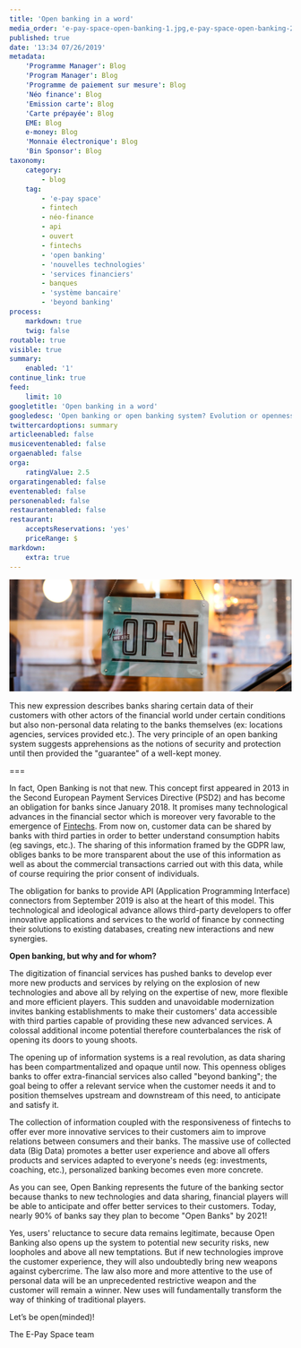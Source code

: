 ```yaml
---
title: 'Open banking in a word'
media_order: 'e-pay-space-open-banking-1.jpg,e-pay-space-open-banking-2.jpg'
published: true
date: '13:34 07/26/2019'
metadata:
    'Programme Manager': Blog
    'Program Manager': Blog
    'Programme de paiement sur mesure': Blog
    'Néo finance': Blog
    'Emission carte': Blog
    'Carte prépayée': Blog
    EME: Blog
    e-money: Blog
    'Monnaie électronique': Blog
    'Bin Sponsor': Blog
taxonomy:
    category:
        - blog
    tag:
        - 'e-pay space'
        - fintech
        - néo-finance
        - api
        - ouvert
        - fintechs
        - 'open banking'
        - 'nouvelles technologies'
        - 'services financiers'
        - banques
        - 'système bancaire'
        - 'beyond banking'
process:
    markdown: true
    twig: false
routable: true
visible: true
summary:
    enabled: '1'
continue_link: true
feed:
    limit: 10
googletitle: 'Open banking in a word'
googledesc: 'Open banking or open banking system? Evolution or openness to new risks?'
twittercardoptions: summary
articleenabled: false
musiceventenabled: false
orgaenabled: false
orga:
    ratingValue: 2.5
orgaratingenabled: false
eventenabled: false
personenabled: false
restaurantenabled: false
restaurant:
    acceptsReservations: 'yes'
    priceRange: $
markdown:
    extra: true
---
```


![Open banking in a word](e-pay-space-open-banking-1.jpg)

This new expression describes banks sharing certain data of their customers with other actors of the financial world under certain conditions but also non-personal data relating to the banks themselves (ex: locations agencies, services provided etc.). The very principle of an open banking system suggests apprehensions as the notions of security and protection until then provided the "guarantee" of a well-kept money.

===

In fact, Open Banking is not that new. This concept first appeared in 2013 in the Second European Payment Services Directive (PSD2) and has become an obligation for banks since January 2018.
It promises many technological advances in the financial sector which is moreover very favorable to the emergence of <span class="link-blog-simple"><a href="https://epayspace.com/fr/ressources/blog/83-francais">Fintechs</a></span>. From now on, customer data can be shared by banks with third parties in order to better understand consumption habits (eg savings, etc.).
The sharing of this information framed by the GDPR law, obliges banks to be more transparent about the use of this information as well as about the commercial transactions carried out with this data, while of course requiring the prior consent of individuals.

The obligation for banks to provide API (Application Programming Interface) connectors from September 2019 is also at the heart of this model. This technological and ideological advance allows third-party developers to offer innovative applications and services to the world of finance by connecting their solutions to existing databases, creating new interactions and new synergies.


**Open banking, but why and for whom?**

The digitization of financial services has pushed banks to develop ever more new products and services by relying on the explosion of new technologies and above all by relying on the expertise of new, more flexible and more efficient players. This sudden and unavoidable modernization invites banking establishments to make their customers' data accessible with third parties capable of providing these new advanced services. A colossal additional income potential therefore counterbalances the risk of opening its doors to young shoots.
 
The opening up of information systems is a real revolution, as data sharing has been compartmentalized and opaque until now.
This openness obliges banks to offer extra-financial services also called "beyond banking"; the goal being to offer a relevant service when the customer needs it and to position themselves upstream and downstream of this need, to anticipate and satisfy it.

The collection of information coupled with the responsiveness of fintechs to offer ever more innovative services to their customers aim to improve relations between consumers and their banks. The massive use of collected data (Big Data) promotes a better user experience and above all offers products and services adapted to everyone's needs (eg: investments, coaching, etc.), personalized banking becomes even more concrete.
 
As you can see, Open Banking represents the future of the banking sector because thanks to new technologies and data sharing, financial players will be able to anticipate and offer better services to their customers. Today, nearly 90% of banks say they plan to become "Open Banks" by 2021!

Yes, users' reluctance to secure data remains legitimate, because Open Banking also opens up the system to potential new security risks, new loopholes and above all new temptations. But if new technologies improve the customer experience, they will also undoubtedly bring new weapons against cybercrime. The law also more and more attentive to the use of personal data will be an unprecedented restrictive weapon and the customer will remain a winner. New uses will fundamentally transform the way of thinking of traditional players.

Let’s be open(minded)!

The E-Pay Space team
